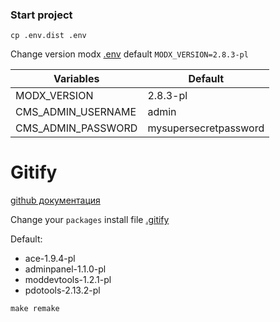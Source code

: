 ### Start project

```console
cp .env.dist .env
```

Change version modx [.env](.env) default `MODX_VERSION=2.8.3-pl`

| Variables          | Default               |
|--------------------|-----------------------|
| MODX_VERSION       | 2.8.3-pl              |
| CMS_ADMIN_USERNAME | admin                 |
| CMS_ADMIN_PASSWORD | mysupersecretpassword |

# Gitify

[github документация](https://modmore.github.io/Gitify/ru/)

Change your `packages` install file [.gitify](.gitify)

Default:

- ace-1.9.4-pl
- adminpanel-1.1.0-pl
- moddevtools-1.2.1-pl
- pdotools-2.13.2-pl

```console
make remake
```
